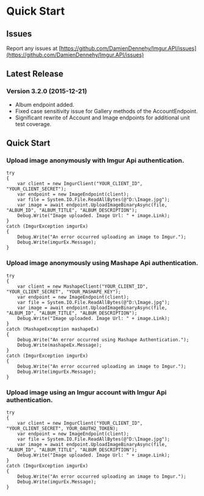 # Quick Start

## Issues
Report any issues at [https://github.com/DamienDennehy/Imgur.API/issues](https://github.com/DamienDennehy/Imgur.API/issues)

## Latest Release
### Version 3.2.0 (2015-12-21)
* Album endpoint added.
* Fixed case sensitivity issue for Gallery methods of the AccountEndpoint.
* Significant rewrite of Account and Image endpoints for additional unit test coverage.

## Quick Start
### Upload image anonymously with Imgur Api authentication.

    try
    {
        var client = new ImgurClient("YOUR_CLIENT_ID", "YOUR_CLIENT_SECRET");
        var endpoint = new ImageEndpoint(client);
        var file = System.IO.File.ReadAllBytes(@"D:\Image.jpg");
        var image = await endpoint.UploadImageBinaryAsync(file, "ALBUM_ID", "ALBUM_TITLE", "ALBUM_DESCRIPTION");
		Debug.Write("Image uploaded. Image Url: " + image.Link);
    }
    catch (ImgurException imgurEx)
    {
        Debug.Write("An error occurred uploading an image to Imgur.");
        Debug.Write(imgurEx.Message);
    }

### Upload image anonymously using Mashape Api authentication.

    try
    {
        var client = new MashapeClient("YOUR_CLIENT_ID", "YOUR_CLIENT_SECRET", "YOUR_MASHAPE_KEY");
        var endpoint = new ImageEndpoint(client);
        var file = System.IO.File.ReadAllBytes(@"D:\Image.jpg");
        var image = await endpoint.UploadImageBinaryAsync(file, "ALBUM_ID", "ALBUM_TITLE", "ALBUM_DESCRIPTION");
		Debug.Write("Image uploaded. Image Url: " + image.Link);
    }
    catch (MashapeException mashapeEx)
    {
        Debug.Write("An error occurred using Mashape Authentication.");
        Debug.Write(mashapeEx.Message);
    }
    catch (ImgurException imgurEx)
    {
        Debug.Write("An error occurred uploading an image to Imgur.");
        Debug.Write(imgurEx.Message);
    }
	
### Upload image using an Imgur account with Imgur Api authentication.

    try
    {
        var client = new ImgurClient("YOUR_CLIENT_ID", "YOUR_CLIENT_SECRET", YOUR_OAUTH2_TOKEN);
        var endpoint = new ImageEndpoint(client);
        var file = System.IO.File.ReadAllBytes(@"D:\Image.jpg");
        var image = await endpoint.UploadImageBinaryAsync(file, "ALBUM_ID", "ALBUM_TITLE", "ALBUM_DESCRIPTION");
		Debug.Write("Image uploaded. Image Url: " + image.Link);
    }
    catch (ImgurException imgurEx)
    {
        Debug.Write("An error occurred uploading an image to Imgur.");
        Debug.Write(imgurEx.Message);
    }